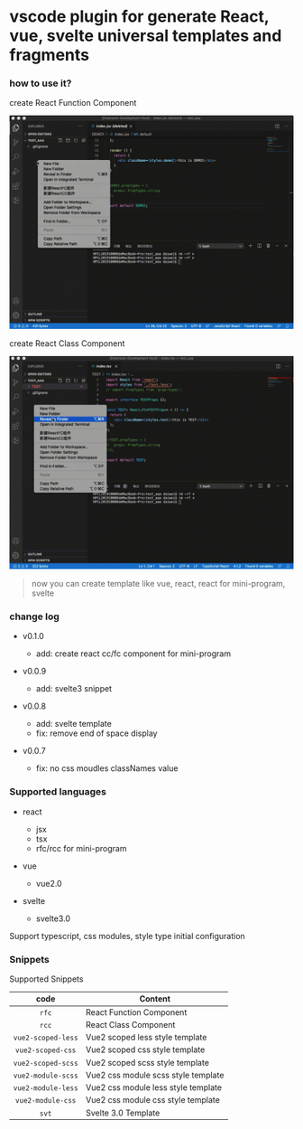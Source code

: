 # vscode plugin for generate React, vue, svelte universal templates and fragments

### how to use it?
create React Function Component

![创建模块目录](images/FC.gif)

create React Class Component

![创建模块目录](images/CC.gif)

> now you can create template like vue, react, react for mini-program, svelte
### change log
- v0.1.0
  - add: create react cc/fc component for mini-program

- v0.0.9
  - add: svelte3 snippet

- v0.0.8
  - add: svelte template
  - fix: remove end of space display

- v0.0.7
  - fix: no css moudles classNames value

### Supported languages
- react
  - jsx
  - tsx
  - rfc/rcc for mini-program

- vue
  - vue2.0

- svelte
  - svelte3.0

Support typescript, css modules, style type initial configuration

### Snippets
Supported Snippets

|         code         |                 Content               |
|        :----:        |   ---------------------------------   |
|  `rfc`               |   React Function Component            |
|  `rcc`               |   React Class Component               |
|  `vue2-scoped-less`  |   Vue2 scoped less style template     |
|  `vue2-scoped-css`   |   Vue2 scoped css style template      |
|  `vue2-scoped-scss`  |   Vue2 scoped scss style template     |
|  `vue2-module-scss`  |   Vue2 css module scss style template |
|  `vue2-module-less`  |   Vue2 css module less style template |
|  `vue2-module-css`   |   Vue2 css module css style template  |
|  `svt`               |   Svelte 3.0 Template                 |


